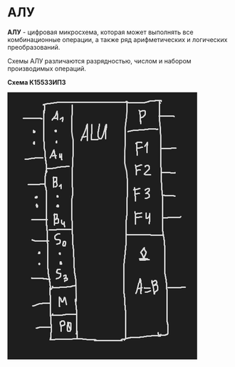 # АЛУ

**АЛУ** - цифровая микросхема, которая может выполнять все комбинационные операции, а также ряд арифметических и логических преобразований.

Схемы АЛУ различаются разрядностью, числом и набором производимых операций.

**Схема К15533ИП3**

![Pasted image 20240315100223.png](../../Pasted%20image%2020240315100223.png#)
